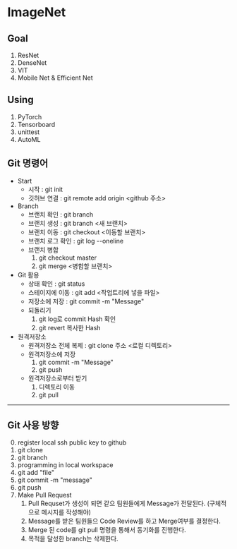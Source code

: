 # ImageNet

## Goal
  1. ResNet
  2. DenseNet
  3. VIT
  4. Mobile Net & Efficient Net

## Using
  1. PyTorch
  2. Tensorboard
  3. unittest
  4. AutoML

## Git 명령어
  * Start
    * 시작 : git init
    * 깃허브 연결 : git remote add origin <github 주소>
  * Branch
    * 브랜치 확인 : git branch
    * 브랜치 생성 : git branch <새 브랜치>
    * 브랜치 이동 : git checkout <이동할 브랜치>
    * 브랜치 로그 확인 : git log --oneline
    * 브랜치 병합
      1. git checkout master
      2. git merge <병합할 브랜치> 
  * Git 활용
    * 상태 확인 : git status
    * 스테이지에 이동 : git add <작업트리에 넣을 파일> 
    * 저장소에 저장 : git commit -m "Message"
    * 되돌리기
      1. git log로 commit Hash 확인
      2. git revert 복사한 Hash
  * 원격저장소 
    * 원격저장소 전체 복제 : git clone 주소 <로컬 디렉토리>
    * 원격저장소에 저장 
      1. git commit -m "Message"
      2. git push 
    * 원격저장소로부터 받기 
      1. 디렉토리 이동
      2. git pull 

---

## Git 사용 방향

  0. register local ssh public key to github
  1. git clone <repo ssh>
  2. git branch <my branch>
  3. programming in local workspace
  4. git add "file"
  5. git commit -m "message"
  6. git push
  7. Make Pull Request
      1. Pull Requset가 생성이 되면 같으 팀원들에게 Message가 전달된다. (구체적으로 메시지를 작성해야)
      2. Message를 받은 팀원들으 Code Review를 하고 Merge여부를 결정한다.
      3. Merge 된 code를 git pull 명령을 통해서 동기화를 진행한다.
      4. 목적을 달성한 branch는 삭제한다.
    


